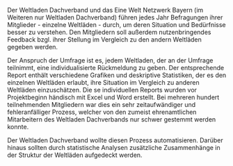 Der Weltladen Dachverband und das Eine Welt Netzwerk Bayern (im Weiteren nur Weltladen Dachverband) führen jedes Jahr Befragungen ihrer Mitglieder - einzelne Weltläden - durch, um deren Situation und Bedürfnisse besser zu verstehen. Den Mitgliedern soll außerdem nutzenbringendes Feedback bzgl. ihrer Stellung im Vergleich zu den andern Weltläden gegeben werden.

Der Anspruch der Umfrage ist es, jedem Weltladen, der an der Umfrage teilnimmt, eine individualisierte Rückmeldung zu geben. Der entsprechende Report enthält verschiedene Grafiken und deskriptive Statistiken, der es den einzelnen Weltläden erlaubt, ihre Situation im Vergleich zu anderen Weltläden einzuschätzen. Die se individuellen Reports wurden vor Projektbeginn händisch mit Excel und Word erstellt. Bei mehreren hundert teilnehmenden Mitgliedern war dies ein sehr zeitaufwändiger und fehleranfälliger Prozess, welcher von den zumeist ehrenamtlichen Mitarbeitern des Weltladen Dachverbands nur schwer gestemmt werden konnte.

Der Weltladen Dachverband wollte diesen Prozess automatisieren. Darüber hinaus sollten durch statistische Analysen zusätzliche Zusammenhänge in der Struktur der Weltläden aufgedeckt werden.